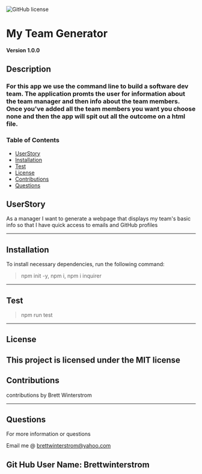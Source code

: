 ![GitHub license](https://img.shields.io/badge/license-MIT-blue.svg)
# My Team Generator
**Version 1.0.0**

## Description
### For this app we use the command line to build a software dev team. The application promts the user for information about the team manager and then info about the team members. Once you've added all the team members you want you choose none and then the app will spit out all the outcome on a html file.

### Table of Contents
- [UserStory](#UserStory)
- [Installation](#Installation)
- [Test](#Test)
- [License](#License)
- [Contributions](#contributions)
- [Questions](#Questions)


<a name="userstory"></a>
## UserStory
As a manager
I want to generate a webpage that displays my team's basic info
so that I have quick access to emails and GitHub profiles

---
<a name="Installation"></a>
## Installation
To install necessary dependencies, run the following command:
> npm init -y, npm i, npm i inquirer
---
<a name="Test"></a>
## Test
> npm run test
---

<a name="License"></a>
## License
This project is licensed under the MIT license
---
<a name="contributions"></a>
## Contributions
contributions by Brett Winterstrom

---
<a name="Questions"></a>
## Questions
For more information or questions 

Email me @ brettwinterstrom@yahoo.com

Git Hub User Name: Brettwinterstrom
---
  